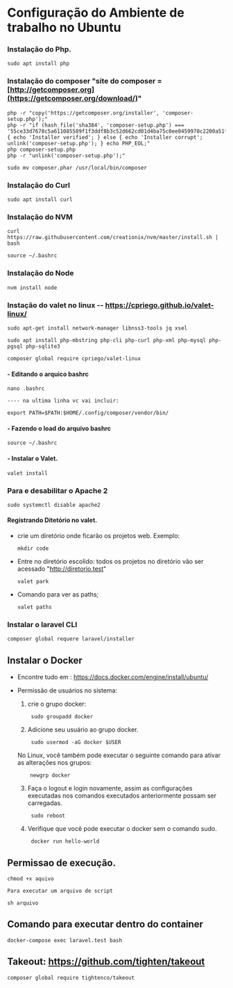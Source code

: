 # Configuração do Ambiente de trabalho no Ubuntu

### Instalação do Php.

    sudo apt install php

### Instalação do composer  "site do composer = [http://getcomposer.org](https://getcomposer.org/download/)"
    
    php -r "copy('https://getcomposer.org/installer', 'composer-setup.php');"
    php -r "if (hash_file('sha384', 'composer-setup.php') === '55ce33d7678c5a611085589f1f3ddf8b3c52d662cd01d4ba75c0ee0459970c2200a51f492d557530c71c15d8dba01eae') { echo 'Installer verified'; } else { echo 'Installer corrupt'; unlink('composer-setup.php'); } echo PHP_EOL;"
    php composer-setup.php
    php -r "unlink('composer-setup.php');"

    sudo mv composer.phar /usr/local/bin/composer

### Instalação do Curl
    
    sudo apt install curl
    
### Instalação do NVM
    
    curl https://raw.githubusercontent.com/creationix/nvm/master/install.sh | bash
    
    source ~/.bashrc 
    
### Instalação do Node

    nvm install node

### Instação do valet no linux -- https://cpriego.github.io/valet-linux/

    sudo apt-get install network-manager libnss3-tools jq xsel
    
    sudo apt install php-mbstring php-cli php-curl php-xml php-mysql php-pgsql php-sqlite3
    
    composer global require cpriego/valet-linux
    
  #### - Editando o arquico bashrc
    
    nano .bashrc
    
    ---- na ultima linha vc vai incluir:
    
    export PATH=$PATH:$HOME/.config/composer/vendor/bin/
    
  #### - Fazendo o load do arquivo bashrc
  
    source ~/.bashrc
    
  #### - Instalar o Valet.
    
    valet install
    
### Para e desabilitar o Apache 2

    sudo systemctl disable apache2

  #### Registrando Ditetório no valet.
    
  - crie um diretório onde ficarão os projetos web.
    Exemplo:
        
        mkdir code
  
  - Entre no diretório escolido: todos os projetos no diretório vão ser acessado "http://diretorio.test"
  
        valet park
        
  - Comando para ver as paths;
        
        valet paths
        
### Instalar o laravel CLI

    composer global requere laravel/installer

## Instalar o Docker

  - Encontre tudo em : https://docs.docker.com/engine/install/ubuntu/
  
  - Permissão de usuários no sistema:

    1. crie o grupo docker:

            sudo groupadd docker
    
    2. Adicione seu usuário ao grupo docker.

            sudo usermod -aG docker $USER
        
      <p>No Linux, você também pode executar o seguinte comando para ativar as alterações nos grupos:</p>
        
            newgrp docker
       
    3. Faça o logout e login novamente, assim as configurações executadas nos comandos executados anteriormente possam ser carregadas.
   
            sudo reboot
       
    4. Verifique que você pode executar o  docker sem o comando sudo.

            docker run hello-world

## Permissao de execução.

    chmod +x aquivo 

    Para executar um arquivo de script

    sh arquivo
    
## Comando para executar dentro do container 
    docker-compose exec laravel.test bash  

## Takeout: https://github.com/tighten/takeout

    composer global require tightenco/takeout
   
